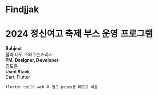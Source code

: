 # Findjjak
# 2024 정신여고 축제 부스 운영 프로그램    
**Subject**  
몰라 나도 도와주는거라서  
**PM, Designer, Developer**  
김도윤  
**Used Stack**  
Dart, Flutter  

```
flutter build web 후 별도 pages용 레포로 이동
```